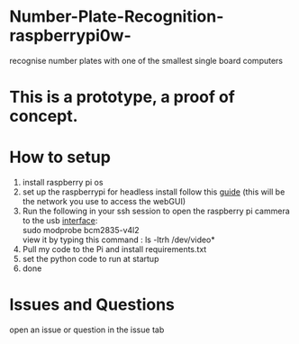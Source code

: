 # Number-Plate-Recognition-raspberrypi0w-
recognise number plates with one of the smallest single board computers
# This is a prototype, a proof of concept.
# How to setup
1. install raspberry pi os
2. set up the raspberrypi for headless install follow this <a href="https://core-electronics.com.au/tutorials/raspberry-pi-zerow-headless-wifi-setup.html">guide</a> (this will be the network you use to access the webGUI)
3. Run the following in your ssh session to open the raspberry pi cammera to the usb <a href="https://stackoverflow.com/questions/27950013/i-am-trying-make-the-raspberry-pi-camera-work-with-opencv">interface</a>:  
  sudo modprobe bcm2835-v4l2  
  view it by typing this command : ls -ltrh /dev/video*
4. Pull my code to the Pi and install requirements.txt
5. set the python code to run at startup
6. done
# Issues and Questions
open an issue or question in the issue tab
